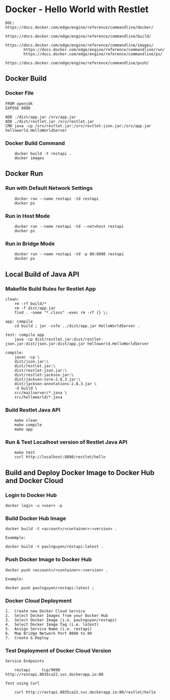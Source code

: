 
# Docker - Hello World with Restlet

```
DOC:	https://docs.docker.com/edge/engine/reference/commandline/docker/
		https://docs.docker.com/edge/engine/reference/commandline/build/
		https://docs.docker.com/edge/engine/reference/commandline/images/
		https://docs.docker.com/edge/engine/reference/commandline/run/
		https://docs.docker.com/edge/engine/reference/commandline/ps/
		https://docs.docker.com/edge/engine/reference/commandline/push/
```

## Docker Build

### Docker File

```
FROM openjdk
EXPOSE 8080

ADD ./dist/app.jar /srv/app.jar
ADD ./dist/restlet.jar /srv/restlet.jar
CMD java -cp /srv/restlet.jar:/srv/restlet-json.jar:/srv/app.jar helloworld.HelloWorldServer
```

### Docker Build Command

```
	docker build -t restapi .
	docker images
```


## Docker Run

### Run with Default Network Settings

```
	docker run --name restapi -td restapi
	docker ps
```

### Run in Host Mode

```
	docker run --name restapi -td --net=host restapi
	docker ps
```

### Run in Bridge Mode

```
	docker run --name restapi -td -p 80:8080 restapi
	docker ps
```


## Local Build of Java API

### Makefile Build Rules for Restlet App

```
clean:
	rm -rf build/*
	rm -f dist/app.jar
	find . -name "*.class" -exec rm -rf {} \;

app: compile
	cd build ; jar -cvfe ../dist/app.jar HelloWorldServer .

test: compile app
	java -cp dist/restlet.jar:dist/restlet-json.jar:dist/json.jar:dist/app.jar helloworld.HelloWorldServer

compile: 
	javac -cp \
	dist/json.jar:\
	dist/restlet.jar:\
	dist/restlet-json.jar:\
	dist/restlet-jackson.jar:\
	dist/jackson-core-2.8.3.jar:\
	dist/jackson-annotations-2.8.3.jar \
	-d build \
	src/mailserver/*.java \
	src/helloworld/*.java
```

### Build Restlet Java API

``` 
	make clean
	make compile
	make app
```

### Run & Test Localhost version of Restlet Java API

```
	make test
	curl http://localhost:8080/restlet/hello
```


## Build and Deploy Docker Image to Docker Hub and Docker Cloud

### Login to Docker Hub

```
docker login -u <user> -p  
```

### Build Docker Hub Image

```
docker build -t <account>/<container>:<version> .

Exammple:

docker build -t paulnguyen/restapi:latest .
```

### Push Docker Image to Docker Hub

```
docker push <account>/<container>:<version> .

Example:

docker push paulnguyen/restapi:latest ; 
```

### Docker Cloud Deployment

```
1.  Create new Docker Cloud Service
2.  Select Docker Images from your Docker Hub 
3.  Select Docker Image (i.e. paulnguyen/restapi)
4.	Select Docker Image Tag (i.e. latest)
5.	Assign Service Name (i.e. restapi)
6.  Map Bridge Network Port 8080 to 80
7.  Create & Deploy 
```

### Test Deployment of Docker Cloud Version

```
Service Endpoints

    restapi		tcp/9090	http://restapi.8035ca22.svc.dockerapp.io:80

Test using Curl

	curl http://restapi.8035ca22.svc.dockerapp.io:80/restlet/hello	

```








